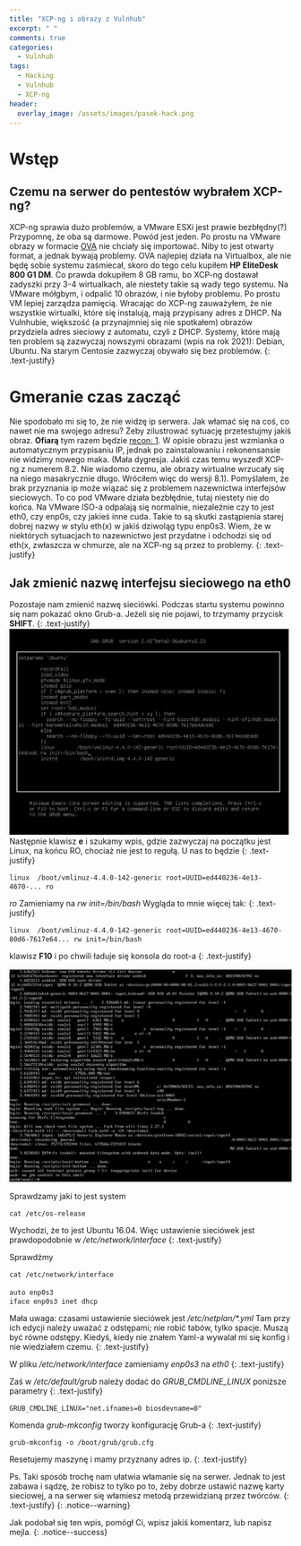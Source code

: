 ```yaml
---
title: "XCP-ng i obrazy z Vulnhub"
excerpt: " "
comments: true
categories:
  - Vulnhub
tags:
  - Hacking
  - Vulnhub
  - XCP-ng
header:
  overlay_image: /assets/images/pasek-hack.png
---
```

# Wstęp
## Czemu na serwer do pentestów wybrałem XCP-ng?
XCP-ng sprawia dużo problemów, a VMware ESXi jest prawie bezbłędny(?) Przypomnę, że oba są darmowe. Powód jest jeden. Po prostu na VMware obrazy w formacie [OVA](https://pl.wikipedia.org/wiki/Open_Virtualization_Format) nie chciały się importować. Niby to jest otwarty format, a jednak bywają problemy. OVA najlepiej działa na Virtualbox, ale nie będę sobie systemu zaśmiecał, skoro do tego celu kupiłem **HP EliteDesk 800 G1 DM**. Co prawda dokupiłem 8 GB ramu, bo XCP-ng dostawał zadyszki przy 3-4 wirtualkach, ale niestety takie są wady tego systemu. Na VMware mółgbym, i odpalić 10 obrazów, i nie byłoby problemu. Po prostu VM lepiej zarządza pamięcią. Wracając do XCP-ng zauważyłem, że nie wszystkie wirtualki, które się instalują, mają przypisany adres z DHCP. Na Vulnhubie, większość (a przynajmniej się nie spotkałem) obrazów przydziela adres sieciowy z automatu, czyli z DHCP. Systemy, które mają ten problem są zazwyczaj nowszymi obrazami (wpis na rok 2021): Debian, Ubuntu. Na starym Centosie zazwyczaj obywało się bez problemów.
{: .text-justify}

# Gmeranie czas zacząć
Nie spodobało mi się to, że nie widzę ip serwera. Jak włamać się na coś, co nawet nie ma swojego adresu? Żeby zilustrować sytuację przetestujmy jakiś obraz. **Ofiarą** tym razem będzie [recon: 1](https://www.vulnhub.com/entry/recon-1,438/). W opisie obrazu jest wzmianka o automatycznym przypisaniu IP, jednak po zainstalowaniu i rekonensansie nie widzimy nowego maka. (Mała dygresja. Jakiś czas temu wyszedł XCP-ng z numerem 8.2. Nie wiadomo czemu, ale obrazy wirtualne wrzucały się na niego masakrycznie długo. Wróciłem więc do wersji 8.1). Pomyślałem, że brak przyznania ip może wiązać się z problemem nazewnictwa interfejsów sieciowych. To co pod VMware działa bezbłędnie, tutaj niestety nie do końca. Na VMware ISO-a odpalają się normalnie, niezależnie czy to jest eth0, czy enp0s, czy jakieś inne cuda. Takie to są skutki zastąpienia starej dobrej nazwy w stylu eth(x) w jakiś dziwoląg typu enp0s3. Wiem, że w niektórych sytuacjach to nazewnictwo jest przydatne i odchodzi się od eth(x, zwłaszcza w chmurze, ale na XCP-ng są przez to problemy.
{: .text-justify}

## Jak zmienić nazwę interfejsu sieciowego na eth0
Pozostaje nam zmienić nazwę sieciówki. Podczas startu systemu powinno się nam pokazać okno Grub-a. Jeżeli się nie pojawi, to trzymamy przycisk **SHIFT**. 
{: .text-justify}
![grub](/assets/images/xcp-ng-i-vulnhub/01.png)
Następnie klawisz **e** i szukamy wpis, gdzie zazwyczaj na początku jest Linux, na końcu RO, chociaż nie jest to regułą. U nas to będzie
{: .text-justify}

``` 
linux  /boot/vmlinuz-4.4.0-142-generic root=UUID=ed440236-4e13-4670-... ro
```

_ro_ Zamieniamy na _rw init=/bin/bash_ Wygląda to mnie więcej tak:
{: .text-justify}

```
linux  /boot/vmlinuz-4.4.0-142-generic root=UUID=ed440236-4e13-4670-80d6-7617e64... rw init=/bin/bash
```

klawisz **F10** i po chwili ładuje się konsola do root-a
{: .text-justify}

![grub](/assets/images/xcp-ng-i-vulnhub/02.png)

Sprawdzamy jaki to jest system

```
cat /etc/os-release
```

Wychodzi, że to jest Ubuntu 16.04. Więc ustawienie sieciówek jest prawdopodobnie w _/etc/network/interface_
{: .text-justify}

Sprawdźmy

```
cat /etc/network/interface

auto enp0s3
iface enp0s3 inet dhcp
```

Mała uwaga: czasami ustawienie sieciówek jest _/etc/netplan/*.yml_ Tam przy ich edycji należy uważać z odstępami; nie robić tabów, tylko spacje. Muszą być równe odstępy. Kiedyś, kiedy nie znałem Yaml-a wywalał mi się konfig i nie wiedziałem czemu.
{: .text-justify}

W pliku _/etc/network/interface_ zamieniamy _enp0s3_ na _eth0_
{: .text-justify}

Zaś w  _/etc/default/grub_ należy dodać do _GRUB_CMDLINE_LINUX_ poniższe parametry
{: .text-justify}
```
GRUB_CMDLINE_LINUX="net.ifnames=0 biosdevname=0"
```

Komenda _grub-mkconfig_ tworzy konfigurację Grub-a
{: .text-justify}

```
grub-mkconfig -o /boot/grub/grub.cfg
```

Resetujemy maszynę i mamy przyznany adres ip.
{: .text-justify}

Ps. Taki sposób trochę nam ułatwia włamanie się na serwer. Jednak to jest zabawa i sądzę, że robisz to tylko po to, żeby dobrze ustawić nazwę karty sieciowej, a na serwer się włamiesz metodą przewidzianą przez twórców.
{: .text-justify}
{: .notice--warning}

Jak podobał się ten wpis, pomógł Ci,  wpisz jakiś komentarz, lub napisz mejla.
{: .notice--success}
